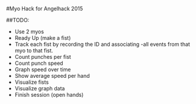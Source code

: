 #Myo Hack for Angelhack 2015

##TODO:
- Use 2 myos
- Ready Up (make a fist)
- Track each fist by recording the ID and associating -all events from that myo to that fist.
- Count punches per fist
- Count punch speed
- Graph speed over time
- Show average speed per hand
- Visualize fists
- Visualize graph data
- Finish session (open hands)